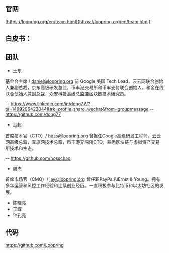 ## 官网
[https://loopring.org/en/team.html]{https://loopring.org/en/team.html}

## 白皮书：
## 团队

- 王东

基金会主席 / daniel@loopring.org
前 Google 美国 Tech Lead，云云网联合创始人兼副总裁，京东高级研发总监，币丰港交易所和币丰支付联合创始人，和金在线联合创始人兼副总裁，众安科技高级总监兼区块链技术研究员。

-- <a href="https://www.linkedin.com/in/dong77/?ts=1499296422044&trk=profile_share_wechat&from=groupmessage">https://www.linkedin.com/in/dong77/?ts=1499296422044&trk=profile_share_wechat&from=groupmessage</a>
-- <a href="https://github.com/dong77">https://github.com/dong77</a>

- 马超 

首席技术官（CTO）/ hoss@loopring.org
曾担任Google高级研发工程师，云云网高级总监，真旅网技术总监，币丰港交易所CTO，熟悉区块链与虚拟资产交易所技术和生态。

-- <a href="https://github.com/hosschao">https://github.com/hosschao</a>

- 周杰

首席市场官（CMO）/ jay@loopring.org
曾任职PayPal和Ernst & Young。拥有多年运营和风控工作经验和连续创业经历。一直积极参与比特币和以太坊社区的发展。


- 陈晓亮
- 王辉
- 钟孔亮


## 代码
<a href="https://github.com/Loopring">https://github.com/Loopring</a>
